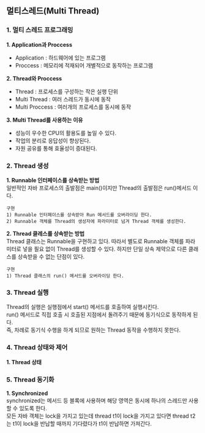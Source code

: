 ## 멀티스레드(Multi Thread)

### 1. 멀티 스레드 프로그래밍  
**1. Application과 Proccess**  
- Application : 하드웨어에 있는 프로그램  
- Proccess : 메모리에 적재되어 개별적으로 동작하는 프로그램  

**2. Thread와 Proccess**  
- Thread : 프로세스를 구성하는 작은 실행 단위  
- Multi Thread : 여러 스레드가 동시에 동작  
- Multi Proccess : 여러개의 프로세스를 동시에 동작  

**3. Multi Thread를 사용하는 이유**  
- 성능이 우수한 CPU의 활용도를 높일 수 있다.  
- 작업의 분리로 응답성이 향상된다.  
- 자원 공유를 통해 효율성이 증대된다.  

### 2. Thread 생성  
**1. Runnable 인터페이스를 상속받는 방법**  
일반적인 자바 프로세스의 출발점은 main()이지만 Thread의 출발점은 run()메서드 이다.

```
구현
1) Runnable 인터페이스를 상속받아 Run 메서드를 오버라이딩 한다.
2) Runnable 객체를 Thread의 생성자에 파라미터로 넘겨 Thread 객체를 생성한다.
```

**2. Thread 클레스를 상속받는 방법**  
Thread 클래스는 Runnable을 구현하고 있다. 따라서 별도로 Runnable 객체를 파라미터로 넣을 필요 없이 Thread를 생성할 수 있다.
하지만 단일 상속 제약으로 다른 클래스를 상속받을 수 없는 단점이 있다.

```
구현
1) Thread 클래스의 run() 메서드를 오버라이딩 한다.
```

### 3. Thread 실행  
Thread의 실행은 실행점에서 start() 메서드를 호출하여 실행시킨다.  
run() 메서드로 직접 호출 시 호출된 지점에서 돌려주기 때문에 동기식으로 동작하게 된다.  
즉, 차례로 동기식 수행을 하게 되므로 원하는 Thread 동작을 수행하지 못한다.  

### 4. Thread 상태와 제어  
**1. Thread 상태**  

### 5. Thread 동기화  
**1. Synchronized**  
synchronized는 메서드 등 블록에 사용하며 해당 영역은 동시에 하나의 스레드만 사용할 수 있도록 한다.  
모든 자바 객체는 lock을 가지고 있는데 thread t1이 lock을 가지고 있다면 thread t2는 t1이 lock을 반납할 때까지 기다렸다가 t1이 반납하면 가져간다.

